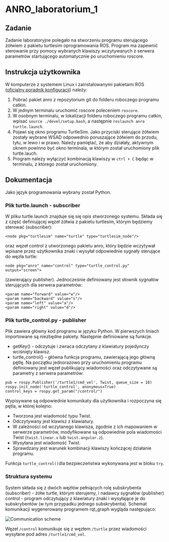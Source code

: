 # ANRO_laboratorium_1


## Zadanie
Zadanie laboratoryjne polegało na stworzeniu programu sterującego żółwiem z pakietu turtlesim oprogramowania ROS. Program ma zapewnić sterowanie przy pomocy wybranych klawiszy wczytywanych z serwera parametrów startującego automatycznie po uruchomieniu roscore.

## Instrukcja użytkownika
W komputerze z systemem Linux i zainstalowanymi pakietami ROS ([oficjalny poradnik konfiguracji](http://wiki.ros.org/ROS/Tutorials/InstallingandConfiguringROSEnvironment)) należy:
1. Pobrać pakiet anro z repozytorium git do folderu roboczego programu catkin.
2. W jednym terminalu uruchomić roscore poleceniem `roscore`.
3. W osobnym terminalu, w lokalizacji folderu roboczego programu catkin, wpisać  `source ./devel/setup.bash`, a następnie `roslaunch anro turtle.launch`.
4. Pojawi się okno programu TurtleSim. Jako przyciski sterujące żółwiem zostały wybrane WSAD odpowednio poruszające żółwiem do przodu, tyłu, w lewo i w prawo. Należy pamiętać, że aby działały, aktywnym oknem powinno być okno terminala, w którym został uruchomiony plik turtle.lauch.
5. Program należy wyłączyć kombinacją klawiszy w `ctrl + C` będąc w terminalu, z którego został uruchomiony.

## Dokumentacja
Jako język programowania wybrany został Python. 

### Plik turtle.launch - subscriber
W pliku turtle.launch znajduje się się opis stworzonego systemu. Składa się z część definiującej węzeł żółwia z pakietu turtlesim, którym będziemy sterować (subscriber):

```<node pkg="turtlesim" name="turtle" type="turtlesim_node"/>```

oraz węzeł control z utworzonego pakietu anro, który będzie wczytywał wpisane przez użytkownika znaki i wysyłał odpowiednie sygnały sterujące do węzła turtle:

```node pkg="anro" name="control" type="turtle_control.py" output="screen">```

(zawierający publisher). Jednocześnie definiowany jest słownik sygnałów sterujących dla serwera parametrów:

```
<param name="forward" value="w"/> 
<param name="backward" value="s"/>
<param name="left" value="a"/>
<param name="right" value="d"/>
```

### Plik turtle_control.py - publisher
Plik zawiera główny kod programu w języku Python. W pierwszych liniach importowane są niezbędne pakiety. Następnie definiowane są funkcje.

* getKey() - odczytuje i zwraca odczytany z klawiatury pojedynczy wciśnięty klawisz.
* turtle_control() - główna funkcja programu, zawierającą jego główną pętlę. Na początku jednorazowo przy uruchomieniu programu definiowany jest węzeł publikujący wiadomości oraz odczytywane są parametry z serwera parametrów:

```
pub = rospy.Publisher('/turtle1/cmd_vel', Twist, queue_size = 10)
rospy.init_node('turtle_control', anonymous=True)
control_keys = rospy.get_param("/control/")
```

Wypisywane są odpowiednie komunikaty dla użytkownika i rozpoczyna się pętla, w której kolejno:
* Tworzona jest wiadomość typu Twist.
* Odczytywany jest klawisz z klawiatury.
* W zależności od wczytanego klawisza, zgodnie z ich mapowaniem w serwerze parametrów, modyfikowane są odpowiednie pola wiadomości Twist (`twist.linear.x` lub `twist.angular.z`).
* Wysyłana jest wiadomość Twist.
* Sprawdzany jest warunek kombinacji klawiszy kończącej działanie programu.

Funkcja `turtle_control()`dla bezpieczeństwa wykonywana jest w bloku `try`.

### Struktura systemu
System składa się z dwóch węzłów pełniących rolę subskrybenta (subscriber) - żółw turtle, którym sterujemy, i nadawcy sygnałów (publisher) control - program odczytujący z klawiatury znaki i wysyłające je do subskrybentów (w tym przypadku jednego subskrybenta). Schemat komunikacji wygenerowany programem rqt_graph wygląda następująco:

![Communication scheme](https://github.com/pw-eiti-anro-20l/bochenski_dudzisz/blob/master/anro/communication.png)

Węzeł `/control` komunikuje się z węzłem `/turtle` przez wiadomości wysyłane pod adres `/turtle1/cmd_vel`.